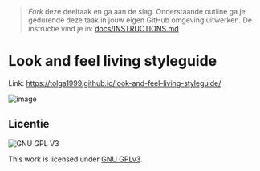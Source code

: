 > _Fork_ deze deeltaak en ga aan de slag. 
Onderstaande outline ga je gedurende deze taak in jouw eigen GitHub omgeving uitwerken. 
De instructie vind je in: [docs/INSTRUCTIONS.md](docs/INSTRUCTIONS.md)

# Look and feel living styleguide

Link: https://tolga1999.github.io/look-and-feel-living-styleguide/

![image](https://user-images.githubusercontent.com/112856590/203951967-4753300b-17eb-483f-898f-7d7200a56907.png)

## Licentie

![GNU GPL V3](https://www.gnu.org/graphics/gplv3-127x51.png)

This work is licensed under [GNU GPLv3](./LICENSE).
